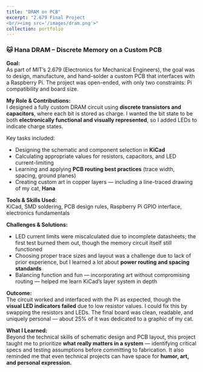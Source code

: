 ```yaml
---
title: "DRAM on PCB"
excerpt: "2.679 Final Project
<br/><img src='/images/dram.png'>"
collection: portfolio
---
```

### 🐱 Hana DRAM – Discrete Memory on a Custom PCB

**Goal:**  
As part of MIT’s 2.679 (Electronics for Mechanical Engineers), the goal was to design, manufacture, and hand-solder a custom PCB that interfaces with a Raspberry Pi. The project was open-ended, with only two constraints: Pi compatibility and board size.

**My Role & Contributions:**  
I designed a fully custom DRAM circuit using **discrete transistors and capacitors**, where each bit is stored as charge. I wanted the bit state to be both **electronically functional and visually represented**, so I added LEDs to indicate charge states.

Key tasks included:
- Designing the schematic and component selection in **KiCad**
- Calculating appropriate values for resistors, capacitors, and LED current-limiting
- Learning and applying **PCB routing best practices** (trace width, spacing, ground planes)
- Creating custom art in copper layers — including a line-traced drawing of my cat, **Hana**

**Tools & Skills Used:**  
KiCad, SMD soldering, PCB design rules, Raspberry Pi GPIO interface, electronics fundamentals

**Challenges & Solutions:**  
- LED current limits were miscalculated due to incomplete datasheets; the first test burned them out, though the memory circuit itself still functioned  
- Choosing proper trace sizes and layout was a challenge due to lack of prior experience, but I learned a lot about **power routing and spacing standards**
- Balancing function and fun — incorporating art without compromising routing — helped me learn KiCad’s layer system in depth

**Outcome:**  
The circuit worked and interfaced with the Pi as expected, though the **visual LED indicators failed** due to low resistor values. I could fix this by swapping the resistors and LEDs. The final board was clean, readable, and uniquely personal — about 25% of it was dedicated to a graphic of my cat.

**What I Learned:**  
Beyond the technical skills of schematic design and PCB layout, this project taught me to prioritize **what really matters in a system** — identifying critical specs and testing assumptions before committing to fabrication. It also reminded me that even technical projects can have space for **humor, art, and personal expression.**